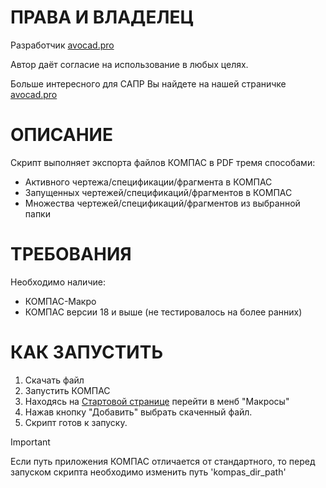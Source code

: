 # ПРАВА И ВЛАДЕЛЕЦ
Разработчик [avocad.pro](https://avocad.pro/)

Автор даёт согласие на использование в любых целях.

Больше интересного для САПР Вы найдете на нашей страничке [avocad.pro](https://avocad.pro/)

# ОПИСАНИЕ
Скрипт выполняет экспорта файлов КОМПАС в PDF тремя способами:
- Активного чертежа/спецификации/фрагмента в КОМПАС
- Запущенных чертежей/спецификаций/фрагментов в КОМПАС
- Множества чертежей/спецификаций/фрагментов из выбранной папки
 
# ТРЕБОВАНИЯ
Необходимо наличие:
- КОМПАС-Макро
- КОМПАС версии 18 и выше (не тестировалось на более ранних)

# КАК ЗАПУСТИТЬ
1. Скачать файл
2. Запустить КОМПАС
3. Находясь на [Стартовой странице](https://help.ascon.ru/KOMPAS/23/ru-RU/idr_mainframe_full.html) перейти в менб "Макросы"
4. Нажав кнопку "Добавить" выбрать скаченный файл.
5. Скрипт готов к запуску.

> [!IMPORTANT]
> Если путь приложения КОМПАС отличается от стандартного, то перед запуском скрипта необходимо изменить путь 'kompas_dir_path'
